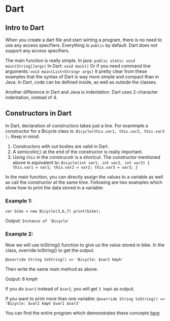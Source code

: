 # Dart

## Intro to Dart

When you create a dart file and start wirting a program, there is no need to use any access specifiers. Everything is `public` by default. Dart does not support any access specifiers.

The main function is really simple.
In java:
`public static void main(String[]args)`
In Dart:
`void main()`
Or if you need command line arguments:
`void main(List<String> args)`
It pretty clear from these examples that the syntax of Dart is way more simple and compact than in Java.
In Dart, code can be defined inside, as well as outside the classes.

Another difference in Dart and Java is indentation. Dart uses 2-character indentation, instead of 4.

## Constructors in Dart

In Dart, declaration of constructors takes just a line. For exammple a constructor for a Bicycle class is:
`Bicycle(this.var1, this.var2, this.var3 );`
Keep in mind:
1) Constructors with out bodies are valid in Dart.
2) A semicolin(;) at the end of the constructor is really important.
3) Using `this` in the construcotr is a shortcut. The constructor mentioned above is equivalent to:
`Bicycle(int var1, int var2, int var3) {
  this.var1 = var1;
  this.var2 = var2;
  this.var3 = var3;
}`

In the main function, you can directly assign the values to a variable as well as call the constructor at the same time. Following are two examples which show how to print the data stored in a variable:

### Example 1:

`var bike = new Bicycle(3,6,7)
print(bike);`

Output:
`Instance of 'Bicycle'`

### Example 2:

Now we will use toString() function to give us the value stored in bike.
In the class, override toString() to get the output.

`@override
String toString() => 'Bicycle: $var2 kmph'`

Then write the same main method as above.

Output:
6 kmph

If you do `$var1` instead of `$var2`, you will get `3 kmph` as output.

If you want to print more than one variable:
`@override
String toString() => 'Bicycle: $var2 kmph $var1 $var3'`

You can find the entire program which demonstrates these concepts [here](https://github.com/yashk2000/Dart/blob/master/Bicycle.dart)
